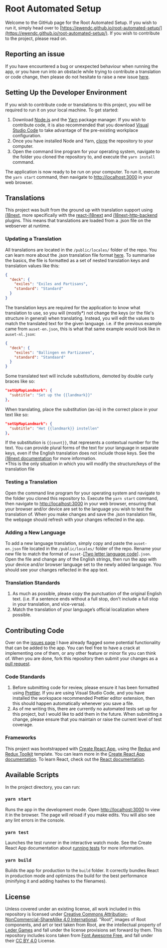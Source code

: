 # Root Automated Setup
Welcome to the GitHub page for the Root Automated Setup. If you wish to run it, simply head over to [https://ewendc.github.io/root-automated-setup/](https://ewendc.github.io/root-automated-setup/). If you wish to contribute to the project, please read on.

## Reporting an issue
If you have encountered a bug or unexpected behaviour when running the app, or you have run into an obstacle while trying to contribute a translation or code change, then please do not hesitate to raise a new issue [here](https://github.com/EwenDC/root-automated-setup/issues).

## Setting Up the Developer Environment
If you wish to contribute code or translations to this project, you will be required to run it on your local machine. To get started:
1. Download [Node.js](https://nodejs.org/) and the [Yarn](https://yarnpkg.com/) package manager. If you wish to contribute code, it is also recommended that you download [Visual Studio Code](https://code.visualstudio.com/) to take advantage of the pre-existing workplace configuration.
2. Once you have installed Node and Yarn, [clone](https://docs.github.com/en/repositories/creating-and-managing-repositories/cloning-a-repository) the repository to your computer.
3. Open the command line program for your operating system, navigate to the folder you cloned the repository to, and execute the `yarn install` command.

The application is now ready to be run on your computer. To run it, execute the `yarn start` command, then navigate to [http://localhost:3000](http://localhost:3000) in your web browser.

## Translations
This project was built from the ground up with translation support using [i18next](https://www.i18next.com/), more specifically with the [react-i18next](https://react.i18next.com/) and [i18next-http-backend](https://github.com/i18next/i18next-http-backend) plugins. This means that translations are loaded from a .json file on the webserver at runtime.

### Updating a Translation
All translations are located in the `/public/locales/` folder of the repo. You can learn more about the .json translation file format [here](https://www.i18next.com/misc/json-format#i18next-json-v4). To summarise the basics, the file is formatted as a set of nested translation keys and translation values like this:
```JSON
{
  "deck": {
    "exiles": "Exiles and Partisans",
    "standard": "Standard"
  }
}
```
The translation keys are required for the application to know what translation to use, so you will (mostly*) not change the keys (or the file's structure in general) when translating. Instead, you will edit the values to match the translated text for the given language. i.e. if the previous example came from `auset-en.json`, this is what that same example would look like in `auset-nl.json`:
```JSON
{
  "deck": {
    "exiles": "Ballingen en Partizanen",
    "standard": "Standaard"
  }
}
```
Some translated text will include substitutions, demoted by double curly braces like so:
```JSON
"setUpMapLandmark": {
  "subtitle": "Set up the {{landmark}}"
},
```
When translating, place the substitution (as-is) in the correct place in your text like so:
```JSON
"setUpMapLandmark": {
  "subtitle": "Het {{landmark}} instellen"
},
```
If the substitution is `{{count}}`, that represents a contextual number for the text. You can provide plural forms of the text for your language in separate keys, even if the English translation does not include those keys. See the [i18next documentation](https://www.i18next.com/translation-function/plurals) for more information.<br/>
*This is the only situation in which you will modify the structure/keys of the translation file

### Testing a Translation
Open the command line program for your operating system and navigate to the folder you cloned this repository to. Execute the `yarn start` command, then navigate to [http://localhost:3000](http://localhost:3000) in your web browser, ensuring that your browser and/or device are set to the language you wish to test the translation of. When you make changes and save the .json translation file, the webpage should refresh with your changes reflected in the app.

### Adding a New Language
To add a new language translation, simply copy and paste the `auset-en.json` file located in the `/public/locales/` folder of the repo. Rename your new file to match the format of `auset-`[[Two letter language code]](https://en.wikipedia.org/wiki/List_of_ISO_639-1_codes)`.json`. Open the file and change any of the English strings, then run the app with your device and/or browser language set to the newly added language. You should see your changes reflected in the app text.

### Translation Standards
1. As much as possible, please copy the punctuation of the original English text. (i.e. If a sentence ends without a full stop, don't include a full stop in your translation, and vice-versa).
2. Match the translation of your language’s official localization where possible.

## Contributing Code
Over on the [issues page](https://github.com/EwenDC/root-automated-setup/issues) I have already flagged some potential functionality that can be added to the app. You can feel free to have a crack at implementing one of them, or any other feature or minor fix you can think of. When you are done, fork this repository then submit your changes as a [pull request](https://github.com/EwenDC/root-automated-setup/pulls).

### Code Standards
1. Before submitting code for review, please ensure it has been formatted using [Prettier](https://prettier.io/). If you are using Visual Studio Code, and you have installed the workspace recommended Prettier editor extension, then this should happen automatically whenever you save a file.
2. As of me writing this, there are currently no automated tests set up for this project, but I would like to add them in the future. When submitting a change, please ensure that you maintain or raise the current level of test coverage.

### Frameworks
This project was bootstrapped with [Create React App](https://github.com/facebook/create-react-app), using the [Redux](https://redux.js.org/) and [Redux Toolkit](https://redux-toolkit.js.org/) template. You can learn more in the [Create React App documentation](https://facebook.github.io/create-react-app/docs/getting-started). To learn React, check out the [React documentation](https://reactjs.org/).

## Available Scripts
In the project directory, you can run:

### `yarn start`
Runs the app in the development mode. Open [http://localhost:3000](http://localhost:3000) to view it in the browser. The page will reload if you make edits. You will also see any lint errors in the console.

### `yarn test`
Launches the test runner in the interactive watch mode. See the Create React App documentation about [running tests](https://facebook.github.io/create-react-app/docs/running-tests) for more information.

### `yarn build`
Builds the app for production to the `build` folder. It correctly bundles React in production mode and optimizes the build for the best performance (minifying it and adding hashes to the filenames).

## License
Unless covered under an existing license, all work included in this repository is licensed under [Creative Commons Attribution-NonCommercial-ShareAlike 4.0 International](https://creativecommons.org/licenses/by-nc-sa/4.0/). "Root", images of Root components, and art or text taken from Root, are the intellectual property of [Leder Games](https://ledergames.com/) and fall under the license provisions set forward by them. This repository includes icons taken from [Font Awesome Free](https://github.com/FortAwesome/Font-Awesome), and fall under their [CC BY 4.0](https://creativecommons.org/licenses/by/4.0/) License.
